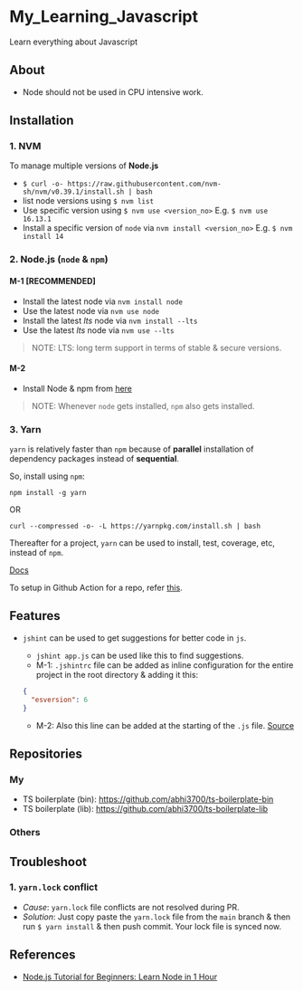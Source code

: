 # My_Learning_Javascript

Learn everything about Javascript

## About

- Node should not be used in CPU intensive work.

## Installation

### 1. NVM

To manage multiple versions of **Node.js**

- `$ curl -o- https://raw.githubusercontent.com/nvm-sh/nvm/v0.39.1/install.sh | bash`
- list node versions using `$ nvm list`
- Use specific version using `$ nvm use <version_no>` E.g. `$ nvm use 16.13.1`
- Install a specific version of `node` via `nvm install <version_no>` E.g. `$ nvm install 14`

### 2. Node.js (`node` & `npm`)

#### M-1 [RECOMMENDED]

- Install the latest node via `nvm install node`
- Use the latest node via `nvm use node`
- Install the latest _lts_ node via `nvm install --lts`
- Use the latest _lts_ node via `nvm use --lts`

> NOTE: LTS: long term support in terms of stable & secure versions.

#### M-2

- Install Node & npm from [here](https://nodejs.org/en/download/)

> NOTE: Whenever `node` gets installed, `npm` also gets installed.

### 3. Yarn

`yarn` is relatively faster than `npm` because of **parallel** installation of dependency packages instead of **sequential**.

So, install using `npm`:

```console
npm install -g yarn
```

OR

```console
curl --compressed -o- -L https://yarnpkg.com/install.sh | bash
```

Thereafter for a project, `yarn` can be used to install, test, coverage, etc, instead of `npm`.

[Docs](https://yarnpkg.com/)

To setup in Github Action for a repo, refer [this](https://github.com/abhi3700/my_coding_toolkit/blob/master/git_all.md#github-action).

## Features

- `jshint` can be used to get suggestions for better code in `js`.

  - `jshint app.js` can be used like this to find suggestions.
  - M-1: `.jshintrc` file can be added as inline configuration for the entire project in the root directory & adding it this:

  ```json
  {
    "esversion": 6
  }
  ```

  - M-2: Also this line can be added at the starting of the `.js` file. [Source](https://stackoverflow.com/a/35365041/6774636)

## Repositories

### My

- TS boilerplate (bin): <https://github.com/abhi3700/ts-boilerplate-bin>
- TS boilerplate (lib): <https://github.com/abhi3700/ts-boilerplate-lib>

### Others

## Troubleshoot

### 1. `yarn.lock` conflict

- _Cause_: `yarn.lock` file conflicts are not resolved during PR.
- _Solution_: Just copy paste the `yarn.lock` file from the `main` branch & then run `$ yarn install` & then push commit. Your lock file is synced now.

## References

- [Node.js Tutorial for Beginners: Learn Node in 1 Hour](https://youtu.be/TlB_eWDSMt4)
